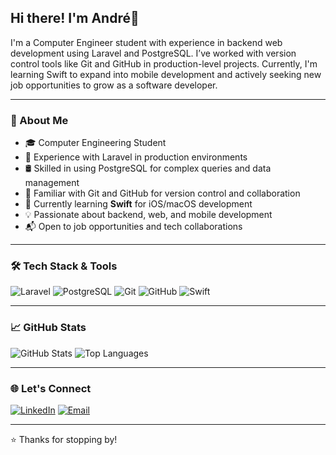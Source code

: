 ## Hi there! I'm André👋


I'm a Computer Engineer student with experience in backend web development using Laravel and PostgreSQL. I’ve worked with version control tools like Git and GitHub in production-level projects. Currently, I'm learning Swift to expand into mobile development and actively seeking new job opportunities to grow as a software developer.

---

### 🚀 About Me

- 🎓 Computer Engineering Student
- 💼 Experience with Laravel in production environments
- 🛢️ Skilled in using PostgreSQL for complex queries and data management
- 🔄 Familiar with Git and GitHub for version control and collaboration
- 🍎 Currently learning **Swift** for iOS/macOS development
- 💡 Passionate about backend, web, and mobile development
- 📬 Open to job opportunities and tech collaborations

---

### 🛠️ Tech Stack & Tools

![Laravel](https://img.shields.io/badge/Laravel-F55247?style=flat&logo=laravel&logoColor=white)
![PostgreSQL](https://img.shields.io/badge/PostgreSQL-336791?style=flat&logo=postgresql&logoColor=white)
![Git](https://img.shields.io/badge/Git-F05032?style=flat&logo=git&logoColor=white)
![GitHub](https://img.shields.io/badge/GitHub-181717?style=flat&logo=github&logoColor=white)
![Swift](https://img.shields.io/badge/Swift-FA7343?style=flat&logo=swift&logoColor=white)

---

### 📈 GitHub Stats

![GitHub Stats](https://github-readme-stats.vercel.app/api?username=Andre1012&show_icons=true&theme=github_dark)
![Top Languages](https://github-readme-stats.vercel.app/api/top-langs/?username=Andre1012&layout=compact&theme=github_dark)

<!-- ---

### 📌 Featured Projects

- 🔧 [Project Name (Laravel)](LINK): A brief description of the project, what it does, and the technologies used.
 Add more if you have them -->

---

### 🌐 Let's Connect

[![LinkedIn](https://img.shields.io/badge/LinkedIn-0077B5?style=flat&logo=linkedin&logoColor=white)](https://linkedin.com/in/césar-andré-garcía-león-68b40232b)
[![Email](https://img.shields.io/badge/Email-D14836?style=flat&logo=gmail&logoColor=white)](mailto:andregl1259@gmail.com)
<!-- Add your portfolio link if available -->

---

⭐ Thanks for stopping by!

